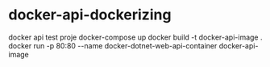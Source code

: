 # docker-api-dockerizing

docker api test proje
docker-compose up
docker build -t docker-api-image .
docker run -p 80:80 --name docker-dotnet-web-api-container docker-api-image
